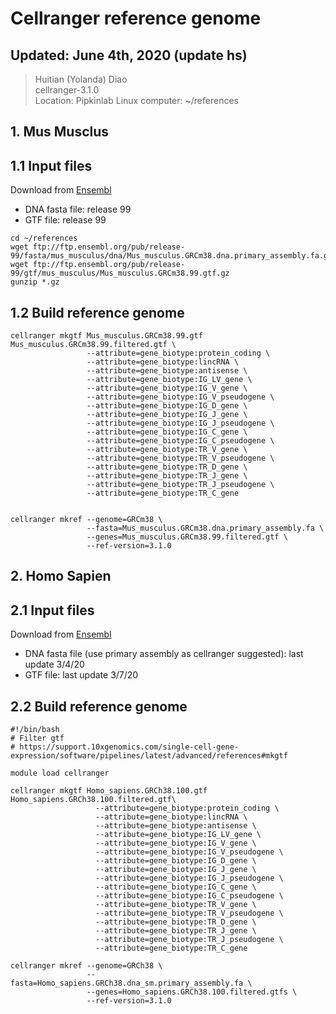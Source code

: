 # Cellranger reference genome

## Updated: June 4th, 2020 (update hs)
> Huitian (Yolanda) Diao <br>
> cellranger-3.1.0 <br>
> Location: Pipkinlab Linux computer: ~/references

## 1. Mus Musclus
## 1.1 Input files
Download from [Ensembl](http://useast.ensembl.org/info/data/ftp/index.html) <br>
- DNA fasta file: release 99 <br>
- GTF file: release 99 <br>
```
cd ~/references
wget ftp://ftp.ensembl.org/pub/release-99/fasta/mus_musculus/dna/Mus_musculus.GRCm38.dna.primary_assembly.fa.gz
wget ftp://ftp.ensembl.org/pub/release-99/gtf/mus_musculus/Mus_musculus.GRCm38.99.gtf.gz
gunzip *.gz
```

## 1.2 Build reference genome
```
cellranger mkgtf Mus_musculus.GRCm38.99.gtf Mus_musculus.GRCm38.99.filtered.gtf \
                 --attribute=gene_biotype:protein_coding \
                 --attribute=gene_biotype:lincRNA \
                 --attribute=gene_biotype:antisense \
                 --attribute=gene_biotype:IG_LV_gene \
                 --attribute=gene_biotype:IG_V_gene \
                 --attribute=gene_biotype:IG_V_pseudogene \
                 --attribute=gene_biotype:IG_D_gene \
                 --attribute=gene_biotype:IG_J_gene \
                 --attribute=gene_biotype:IG_J_pseudogene \
                 --attribute=gene_biotype:IG_C_gene \
                 --attribute=gene_biotype:IG_C_pseudogene \
                 --attribute=gene_biotype:TR_V_gene \
                 --attribute=gene_biotype:TR_V_pseudogene \
                 --attribute=gene_biotype:TR_D_gene \
                 --attribute=gene_biotype:TR_J_gene \
                 --attribute=gene_biotype:TR_J_pseudogene \
                 --attribute=gene_biotype:TR_C_gene


cellranger mkref --genome=GRCm38 \
                 --fasta=Mus_musculus.GRCm38.dna.primary_assembly.fa \
                 --genes=Mus_musculus.GRCm38.99.filtered.gtf \
                 --ref-version=3.1.0
```

## 2. Homo Sapien
## 2.1 Input files
Download from [Ensembl](http://useast.ensembl.org/info/data/ftp/index.html) <br>
- DNA fasta file (use primary assembly as cellranger suggested): last update 3/4/20 <br>
- GTF file: last update 3/7/20 <br>

## 2.2 Build reference genome
```
#!/bin/bash
# Filter gtf 
# https://support.10xgenomics.com/single-cell-gene-expression/software/pipelines/latest/advanced/references#mkgtf

module load cellranger

cellranger mkgtf Homo_sapiens.GRCh38.100.gtf Homo_sapiens.GRCh38.100.filtered.gtf\
                   --attribute=gene_biotype:protein_coding \
                   --attribute=gene_biotype:lincRNA \
                   --attribute=gene_biotype:antisense \
                   --attribute=gene_biotype:IG_LV_gene \
                   --attribute=gene_biotype:IG_V_gene \
                   --attribute=gene_biotype:IG_V_pseudogene \
                   --attribute=gene_biotype:IG_D_gene \
                   --attribute=gene_biotype:IG_J_gene \
                   --attribute=gene_biotype:IG_J_pseudogene \
                   --attribute=gene_biotype:IG_C_gene \
                   --attribute=gene_biotype:IG_C_pseudogene \
                   --attribute=gene_biotype:TR_V_gene \
                   --attribute=gene_biotype:TR_V_pseudogene \
                   --attribute=gene_biotype:TR_D_gene \
                   --attribute=gene_biotype:TR_J_gene \
                   --attribute=gene_biotype:TR_J_pseudogene \
                   --attribute=gene_biotype:TR_C_gene
                   
cellranger mkref --genome=GRCh38 \
                 --fasta=Homo_sapiens.GRCh38.dna_sm.primary_assembly.fa \
                 --genes=Homo_sapiens.GRCh38.100.filtered.gtfs \
                 --ref-version=3.1.0
```

